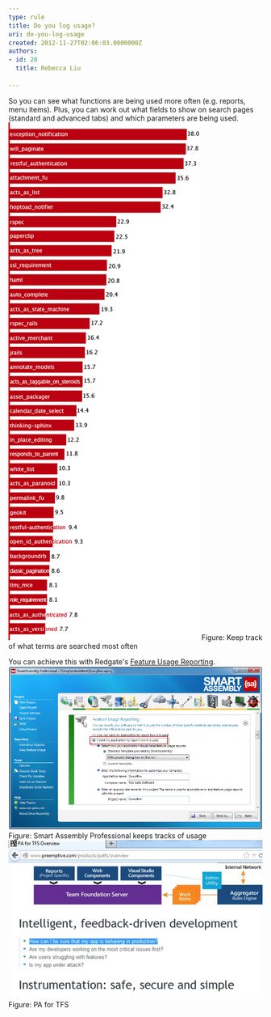 ```yaml
---
type: rule
title: Do you log usage?
uri: do-you-log-usage
created: 2012-11-27T02:06:03.0000000Z
authors:
- id: 20
  title: Rebecca Liu

---
```


 
So you can see what functions are being used more often (e.g. reports, menu items).​
   ​Plus, you can work out what fields to show on search pages (standard and advanced tabs) and which parameters are being used. ![Good Log usage](../../assets/GoodLogUsage.png)
 Figure: Keep track of what terms are searched most often

You can achieve this with Redgate's [Feature Usage Reporting](http://www.red-gate.com/products/dotnet-development/smartassembly/).
![logusage-smartassembly.png](logusage-smartassembly.png)Figure: Smart Assembly Professional keeps tracks of usage
![logusage-pafortfs.jpg](logusage-pafortfs.jpg)Figure: PA for TFS


